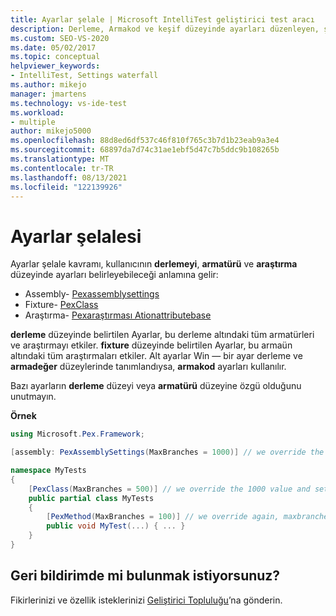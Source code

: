 ```yaml
---
title: Ayarlar şelale | Microsoft IntelliTest geliştirici test aracı
description: Derleme, Armakod ve keşif düzeyinde ayarları düzenleyen, şelale ayarları hakkında bilgi edinin.
ms.custom: SEO-VS-2020
ms.date: 05/02/2017
ms.topic: conceptual
helpviewer_keywords:
- IntelliTest, Settings waterfall
ms.author: mikejo
manager: jmartens
ms.technology: vs-ide-test
ms.workload:
- multiple
author: mikejo5000
ms.openlocfilehash: 88d8ed6df537c46f810f765c3b7d1b23eab9a3e4
ms.sourcegitcommit: 68897da7d74c31ae1ebf5d47c7b5ddc9b108265b
ms.translationtype: MT
ms.contentlocale: tr-TR
ms.lasthandoff: 08/13/2021
ms.locfileid: "122139926"
---
```

# <a name="settings-waterfall"></a>Ayarlar şelalesi

Ayarlar şelale kavramı, kullanıcının **derlemeyi**, **armatürü** ve **araştırma** düzeyinde ayarları belirleyebileceği anlamına gelir:

* Assembly- [Pexassemblysettings](attribute-glossary.md#pexassemblysettings)
* Fixture- [PexClass](attribute-glossary.md#pexclass)
* Araştırma- [Pexaraştırması Ationattributebase](attribute-glossary.md#pexexplorationattributebase)

**derleme** düzeyinde belirtilen Ayarlar, bu derleme altındaki tüm armatürleri ve araştırmayı etkiler. **fixture** düzeyinde belirtilen Ayarlar, bu armaün altındaki tüm araştırmaları etkiler. Alt ayarlar Win &mdash; bir ayar derleme ve **armadeğer** düzeylerinde tanımlandıysa, **armakod** ayarları kullanılır. 

Bazı ayarların **derleme** düzeyi veya **armatürü** düzeyine özgü olduğunu unutmayın.

**Örnek**

```csharp
using Microsoft.Pex.Framework;

[assembly: PexAssemblySettings(MaxBranches = 1000)] // we override the default value of maxbranches

namespace MyTests
{
    [PexClass(MaxBranches = 500)] // we override the 1000 value and set maxbranches to 500
    public partial class MyTests
    {
        [PexMethod(MaxBranches = 100)] // we override again, maxbranches = 100
        public void MyTest(...) { ... }
    }
}
```

## <a name="got-feedback"></a>Geri bildirimde mi bulunmak istiyorsunuz?

Fikirlerinizi ve özellik isteklerinizi [Geliştirici Topluluğu](https://aka.ms/feedback/suggest?space=8)’na gönderin.

